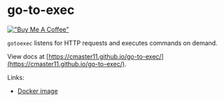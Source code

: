 # go-to-exec

[!["Buy Me A Coffee"](https://www.buymeacoffee.com/assets/img/custom_images/orange_img.png)](https://www.buymeacoffee.com/cmaster11)

`gotoexec` listens for HTTP requests and executes commands on demand.

View docs at [https://cmaster11.github.io/go-to-exec/](https://cmaster11.github.io/go-to-exec/).

Links:

* [Docker image](https://hub.docker.com/r/cmaster11/go-to-exec/tags?page=1&ordering=last_updated)